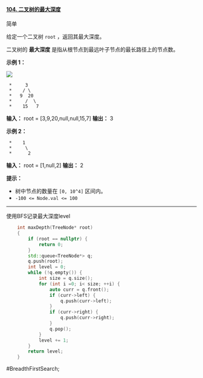 #### [104. 二叉树的最大深度](https://leetcode.cn/problems/maximum-depth-of-binary-tree/)

简单

给定一个二叉树 `root` ，返回其最大深度。

二叉树的 **最大深度** 是指从根节点到最远叶子节点的最长路径上的节点数。

**示例 1：**

![](https://assets.leetcode.com/uploads/2020/11/26/tmp-tree.jpg)
```
 *     3
 *    / \
 *   9  20
 *     /  \
 *    15   7
```
**输入：** root = [3,9,20,null,null,15,7]
**输出：** 3

**示例 2：**
```
 *    1
 *     \
 *      2
```

**输入：** root = [1,null,2]
**输出：** 2

**提示：**

- 树中节点的数量在 `[0, 10^4]` 区间内。
- `-100 <= Node.val <= 100`
---- ----
使用BFS记录最大深度level
```cpp
    int maxDepth(TreeNode* root)
    {
        if (root == nullptr) {
            return 0;
        }
        std::queue<TreeNode*> q;
        q.push(root);
        int level = 0;
        while (!q.empty()) {
            int size = q.size();
            for (int i =0; i< size; ++i) {
                auto curr = q.front();
                if (curr->left) {
                    q.push(curr->left);
                }
                if (curr->right) {
                    q.push(curr->right);
                }
                q.pop();
            }
            level += 1;
        }
        return level;
    }
```
#BreadthFirstSearch;
